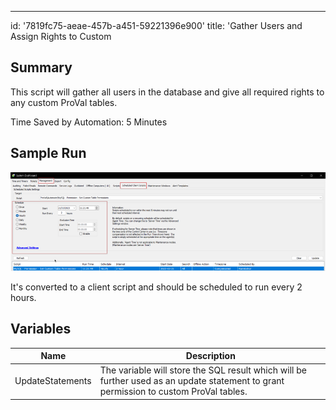 ---
id: '7819fc75-aeae-457b-a451-59221396e900'
title: 'Gather Users and Assign Rights to Custom
## Summary

This script will gather all users in the database and give all required rights to any custom ProVal tables.

Time Saved by Automation: 5 Minutes

## Sample Run

![Sample Run](../../../static/img/MySQL---Permission---Set-Custom-Table-Permissions/image_1.png)

It's converted to a client script and should be scheduled to run every 2 hours.

## Variables

| Name             | Description                                                                                                         |
|------------------|---------------------------------------------------------------------------------------------------------------------|
| UpdateStatements  | The variable will store the SQL result which will be further used as an update statement to grant permission to custom ProVal tables. |






